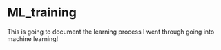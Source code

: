 # ML_training
This is going to document the learning process I went through going into machine learning!
